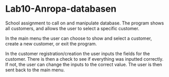 # Lab10-Anropa-databasen
School assignment to call on and manipulate database. The program shows all customers, and allows the user to select a specific customer.

In the main menu the user can choose to show and select a customer, create a new customer, or exit the program.

In the customer registration/creation the user inputs the fields for the customer. There is then a check to see if 
everything was inputted correctly. If not, the user can change the inputs to the correct value. The user is then 
sent back to the main menu.
